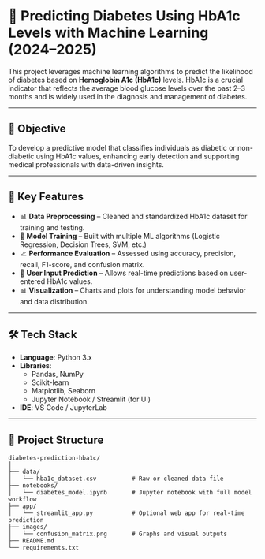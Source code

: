 # 🧬 Predicting Diabetes Using HbA1c Levels with Machine Learning (2024–2025)

This project leverages machine learning algorithms to predict the likelihood of diabetes based on **Hemoglobin A1c (HbA1c)** levels. HbA1c is a crucial indicator that reflects the average blood glucose levels over the past 2–3 months and is widely used in the diagnosis and management of diabetes.

---

## 🎯 Objective

To develop a predictive model that classifies individuals as diabetic or non-diabetic using HbA1c values, enhancing early detection and supporting medical professionals with data-driven insights.

---

## 🧠 Key Features

- 📊 **Data Preprocessing** – Cleaned and standardized HbA1c dataset for training and testing.
- 🤖 **Model Training** – Built with multiple ML algorithms (Logistic Regression, Decision Trees, SVM, etc.)
- 📈 **Performance Evaluation** – Assessed using accuracy, precision, recall, F1-score, and confusion matrix.
- 🧪 **User Input Prediction** – Allows real-time predictions based on user-entered HbA1c values.
- 📊 **Visualization** – Charts and plots for understanding model behavior and data distribution.

---

## 🛠️ Tech Stack

- **Language**: Python 3.x
- **Libraries**: 
  - Pandas, NumPy
  - Scikit-learn
  - Matplotlib, Seaborn
  - Jupyter Notebook / Streamlit (for UI)
- **IDE**: VS Code / JupyterLab

---

## 📁 Project Structure

```plaintext
diabetes-prediction-hba1c/
│
├── data/
│   └── hba1c_dataset.csv          # Raw or cleaned data file
├── notebooks/
│   └── diabetes_model.ipynb       # Jupyter notebook with full model workflow
├── app/
│   └── streamlit_app.py           # Optional web app for real-time prediction
├── images/
│   └── confusion_matrix.png       # Graphs and visual outputs
├── README.md
└── requirements.txt
